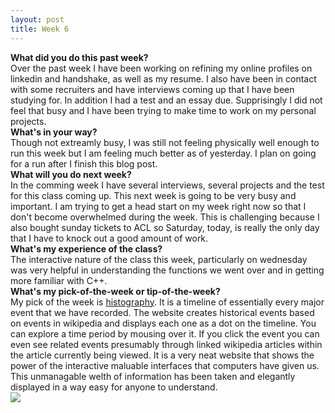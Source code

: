 ```yaml
---
layout: post
title: Week 6
---
```


<strong>What did you do this past week?</strong>
<br>
Over the past week I have been working on refining my online profiles on linkedin and handshake, as well as my resume. I also have been in contact with some recruiters and have interviews coming up that I have been studying for. In addition I had a test and an essay due. Supprisingly I did not feel that busy and I have been trying to make time to work on my personal projects.
<br>
<strong>What's in your way?</strong>
<br>
Though not extreamly busy, I was still not feeling physically well enough to run this week but I am feeling much better as of yesterday. I plan on going for a run after I finish this blog post.
<br>
<strong>What will you do next week?</strong>
<br>
In the comming week I have several interviews, several projects and the test for this class coming up. This next week is going to be very busy and important. I am trying to get a head start on my week right now so that I don't become overwhelmed during the week. This is challenging because I also bought sunday tickets to ACL so Saturday, today, is really the only day that I have to knock out a good amount of work.
<br>
<strong>What's my experience of the class?</strong>
<br>
The interactive nature of the class this week, particularly on wednesday was very helpful in understanding the functions we went over and in getting more familiar with C++.
<br>
<strong>What's my pick-of-the-week or tip-of-the-week?</strong>
<br>
My pick of the week is <a href="https://histography.io">histography</a>. It is a timeline of essentially every major event that we have recorded. The website creates historical events based on events in wikipedia and displays each one as a dot on the timeline. You can explore a time period by mousing over it. If you click the event you can even see related events presumably through linked wikipedia articles within the article currently being viewed. It is a very neat website that shows the power of the interactive maluable interfaces that computers have given us. This unmanagable welth of information has been taken and elegantly displayed in a way easy for anyone to understand.
<br>
<img src="https://avatars0.githubusercontent.com/u/691520?v=4&u=63151621c59bfa1ec1c84b9d08aa8a3c9034b21b&s=400">
